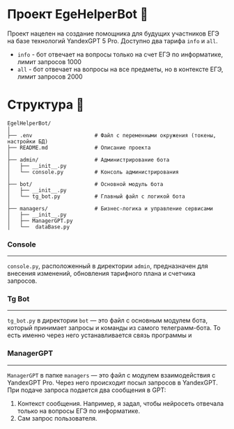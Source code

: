 # Проект EgeHelperBot 🤖
Проект нацелен на создание помощника для будущих участников ЕГЭ на базе технологий YandexGPT 5 Pro. Доступно два тарифа `info` и `all`. 
- `info` - бот отвечает на вопросы только на счет ЕГЭ по информатике, лимит запросов 1000
- `all` - бот отвечает на вопросы на все предметы, но в контексте ЕГЭ, лимит запросов 2000
# Структура 📃

```
EgelHelperBot/
│
├── .env                    # Файл с переменными окружения (токены, настройки БД)
├── README.md               # Описание проекта
│
├── admin/                  # Администрирование бота
│   ├── __init__.py        
│   └── console.py          # Консоль администрирования
│
├── bot/                    # Основной модуль бота
│   ├── __init__.py
│   └── tg_bot.py           # Главный файл с логикой бота
│
├── managers/               # Бизнес-логика и управление сервисами
│   ├── __init__.py
│   ├── ManagerGPT.py     
│   └──  dataBase.py
```

### Console
---
`console.py`, расположенный в директории `admin`, предназначен для внесения изменений, обновления тарифного плана и счетчика запросов.

### Tg Bot
---

`tg_bot.py` в директории `bot` — это файл с основным модулем бота, который принимает запросы и команды из самого телеграмм-бота. То есть именно через него устанавливается связь программы и 

### ManagerGPT
---
`ManagerGPT` в папке `managers` — это файл с модулем взаимодействия с YandexGPT Pro. Через него происходит посыл запросов в YandexGPT. При подаче запроса подается два сообщения в GPT:
1) Контекст сообщения. Например, я задал, чтобы нейросеть отвечала только на вопросы ЕГЭ по информатике.
2) Сам запрос пользователя.

